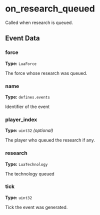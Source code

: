 # on_research_queued

Called when research is queued.

## Event Data

### force

**Type:** `LuaForce`

The force whose research was queued.

### name

**Type:** `defines.events`

Identifier of the event

### player_index

**Type:** `uint32` *(optional)*

The player who queued the research if any.

### research

**Type:** `LuaTechnology`

The technology queued

### tick

**Type:** `uint32`

Tick the event was generated.

